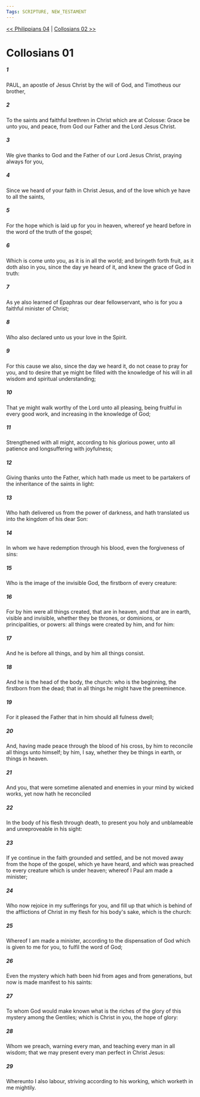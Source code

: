 ```yaml
---
Tags: SCRIPTURE, NEW_TESTAMENT
---
```


[<< Philippians 04](NEW_TESTAMENT/11_Philippians/Philippians_04.md) | [Collosians 02 >>](NEW_TESTAMENT/12_Collosians/Collosians_02.md)

# Collosians 01

##### 1
 PAUL, an apostle of Jesus Christ by the will of God, and Timotheus our brother,
##### 2
 To the saints and faithful brethren in Christ which are at Colosse: Grace be unto you, and peace, from God our Father and the Lord Jesus Christ.
##### 3
 We give thanks to God and the Father of our Lord Jesus Christ, praying always for you,
##### 4
 Since we heard of your faith in Christ Jesus, and of the love which ye have to all the saints,
##### 5
 For the hope which is laid up for you in heaven, whereof ye heard before in the word of the truth of the gospel;
##### 6
 Which is come unto you, as it is in all the world; and bringeth forth fruit, as it doth also in you, since the day ye heard of it, and knew the grace of God in truth:
##### 7
 As ye also learned of Epaphras our dear fellowservant, who is for you a faithful minister of Christ;
##### 8
 Who also declared unto us your love in the Spirit.
##### 9
 For this cause we also, since the day we heard it, do not cease to pray for you, and to desire that ye might be filled with the knowledge of his will in all wisdom and spiritual understanding;
##### 10
 That ye might walk worthy of the Lord unto all pleasing, being fruitful in every good work, and increasing in the knowledge of God;
##### 11
 Strengthened with all might, according to his glorious power, unto all patience and longsuffering with joyfulness;
##### 12
 Giving thanks unto the Father, which hath made us meet to be partakers of the inheritance of the saints in light:
##### 13
 Who hath delivered us from the power of darkness, and hath translated us into the kingdom of his dear Son:
##### 14
 In whom we have redemption through his blood, even the forgiveness of sins:
##### 15
 Who is the image of the invisible God, the firstborn of every creature:
##### 16
 For by him were all things created, that are in heaven, and that are in earth, visible and invisible, whether they be thrones, or dominions, or principalities, or powers: all things were created by him, and for him:
##### 17
 And he is before all things, and by him all things consist.
##### 18
 And he is the head of the body, the church: who is the beginning, the firstborn from the dead; that in all things he might have the preeminence.
##### 19
 For it pleased the Father that in him should all fulness dwell;
##### 20
 And, having made peace through the blood of his cross, by him to reconcile all things unto himself; by him, I say, whether they be things in earth, or things in heaven.
##### 21
 And you, that were sometime alienated and enemies in your mind by wicked works, yet now hath he reconciled
##### 22
 In the body of his flesh through death, to present you holy and unblameable and unreproveable in his sight:
##### 23
 If ye continue in the faith grounded and settled, and be not moved away from the hope of the gospel, which ye have heard, and which was preached to every creature which is under heaven; whereof I Paul am made a minister;
##### 24
 Who now rejoice in my sufferings for you, and fill up that which is behind of the afflictions of Christ in my flesh for his body's sake, which is the church:
##### 25
 Whereof I am made a minister, according to the dispensation of God which is given to me for you, to fulfil the word of God;
##### 26
 Even the mystery which hath been hid from ages and from generations, but now is made manifest to his saints:
##### 27
 To whom God would make known what is the riches of the glory of this mystery among the Gentiles; which is Christ in you, the hope of glory:
##### 28
 Whom we preach, warning every man, and teaching every man in all wisdom; that we may present every man perfect in Christ Jesus:
##### 29
 Whereunto I also labour, striving according to his working, which worketh in me mightily.
